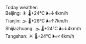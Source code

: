 Today weather:  
Beijing: ☀️   🌡️+24°C 🌬️↓4km/h  
Tianjin: 🌫  🌡️+26°C 🌬️↑7km/h  
Shijiazhuang: 🌫  🌡️+24°C 🌬️↓4km/h  
Tangshan: ☀️   🌡️+24°C 🌬️↙4km/h  
